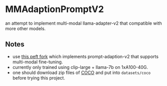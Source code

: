 # MMAdaptionPromptV2
an attempt to implement multi-modal llama-adapter-v2 that compatible with more other models.

## Notes
- use [this peft fork](https://github.com/PanQiWei/peft/tree/multi_modal_adaption_prompt) which implements prompt-adaption-v2 that supports multi-modal fine-tuning.
- currently only trained using clip-large + llama-7b on 1xA100-40G.
- one should download zip files of [COCO](https://huggingface.co/datasets/HuggingFaceM4/COCO) and put into `datasets/coco` before trying this project.
